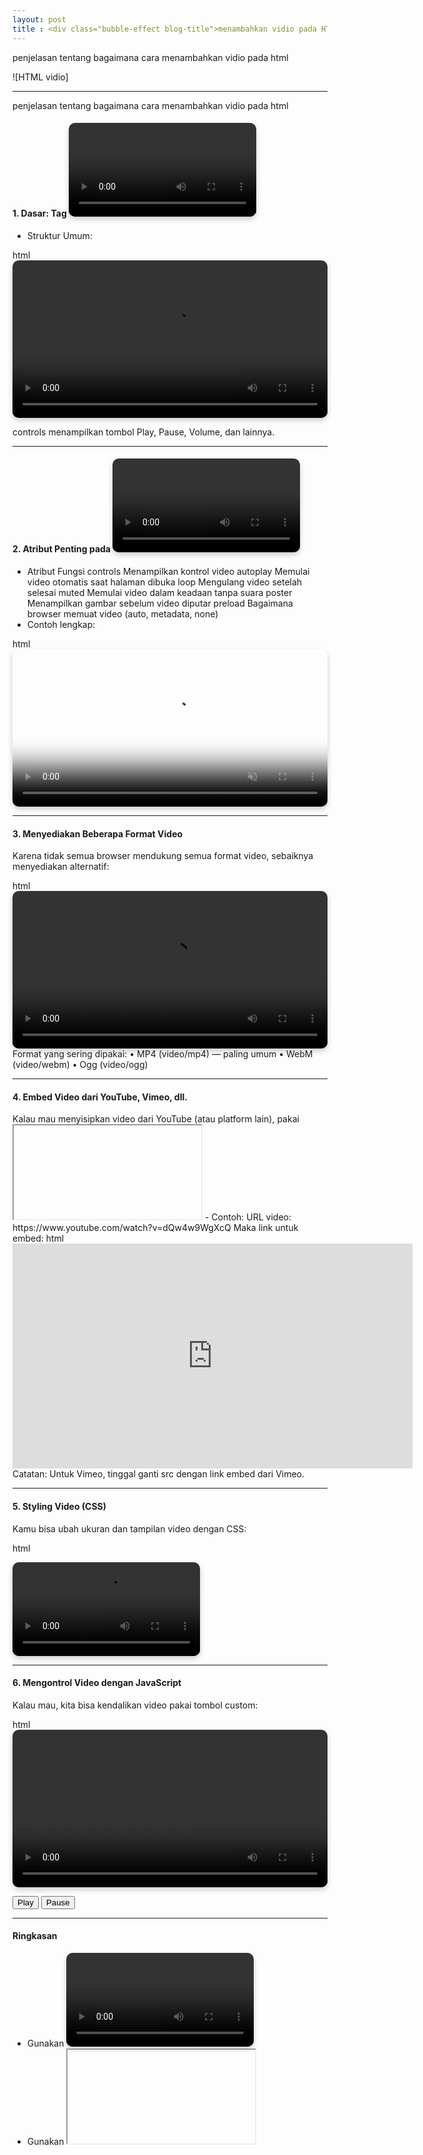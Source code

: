 ```yaml
---
layout: post
title : <div class="bubble-effect blog-title">menambahkan vidio pada HTML</div>
---
```


penjelasan tentang bagaimana cara menambahkan vidio pada html


![HTML vidio]

---

penjelasan tentang bagaimana cara menambahkan vidio pada html

#### 1. Dasar: Tag <video>s
- Struktur Umum:

html
<video width="640" height="360" controls>
  <source src="video.mp4" type="video/mp4">
  Browser kamu tidak mendukung tag video.
</video>

controls menampilkan tombol Play, Pause, Volume, dan lainnya.

---

#### 2. Atribut Penting pada <video>
- Atribut	Fungsi
controls	Menampilkan kontrol video
autoplay	Memulai video otomatis saat halaman dibuka
loop	Mengulang video setelah selesai
muted	Memulai video dalam keadaan tanpa suara
poster	Menampilkan gambar sebelum video diputar
preload	Bagaimana browser memuat video (auto, metadata, none)
- Contoh lengkap:

html
<video width="640" height="360" controls autoplay loop muted poster="gambar-thumbnail.jpg">
  <source src="film.mp4" type="video/mp4">
</video>

---

#### 3. Menyediakan Beberapa Format Video
Karena tidak semua browser mendukung semua format video, sebaiknya menyediakan alternatif:

html
<video width="640" height="360" controls>
  <source src="video.mp4" type="video/mp4">
  <source src="video.webm" type="video/webm">
  <source src="video.ogv" type="video/ogg">
  Browser kamu tidak mendukung video.
</video>
Format yang sering dipakai:
•	MP4 (video/mp4) — paling umum
•	WebM (video/webm)
•	Ogg (video/ogg)

---

#### 4. Embed Video dari YouTube, Vimeo, dll.
Kalau mau menyisipkan video dari YouTube (atau platform lain), pakai <iframe>:

html
<iframe width="640" height="360" src="https://www.youtube.com/embed/ID_VIDEO" frameborder="0" allowfullscreen></iframe>
- Contoh:
URL video: https://www.youtube.com/watch?v=dQw4w9WgXcQ
Maka link untuk embed:
html
<iframe width="640" height="360" src="https://www.youtube.com/embed/dQw4w9WgXcQ" frameborder="0" allowfullscreen></iframe>
Catatan: Untuk Vimeo, tinggal ganti src dengan link embed dari Vimeo.

---

#### 5. Styling Video (CSS)
Kamu bisa ubah ukuran dan tampilan video dengan CSS:

html
<style>
  video {
    max-width: 100%;
    height: auto;
    border-radius: 10px;
    box-shadow: 0px 4px 8px rgba(0,0,0,0.2);
  }
</style>

<video controls>
  <source src="video.mp4" type="video/mp4">
</video>

---

#### 6. Mengontrol Video dengan JavaScript
Kalau mau, kita bisa kendalikan video pakai tombol custom:

html
<video id="videoKu" width="640" height="360" controls>
  <source src="film.mp4" type="video/mp4">
</video>

<button onclick="playVideo()">Play</button>
<button onclick="pauseVideo()">Pause</button>

<script>
  var video = document.getElementById("videoKu");

  function playVideo() {
    video.play();
  }

  function pauseVideo() {
    video.pause();
  }
</script>


---

#### Ringkasan
-	Gunakan <video> untuk video lokal.
-	Gunakan <iframe> untuk video YouTube/Vimeo.
-	Tambahkan controls, autoplay, loop, dan poster untuk fitur tambahan.
-	Styling video bisa dengan CSS supaya tampil lebih menarik.
-	JavaScript bisa dipakai untuk kontrol interaktif.